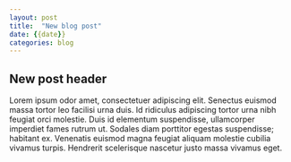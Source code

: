 ```yaml
---
layout: post
title:  "New blog post"
date: {{date}}
categories: blog
---
```


<h2>New post header</h2>

Lorem ipsum odor amet, consectetuer adipiscing elit. Senectus euismod massa tortor leo facilisi urna duis. Id ridiculus adipiscing tortor urna nibh feugiat orci molestie. Duis id elementum suspendisse, ullamcorper imperdiet fames rutrum ut. Sodales diam porttitor egestas suspendisse; habitant ex. Venenatis euismod magna feugiat aliquam molestie cubilia vivamus turpis. Hendrerit scelerisque nascetur justo massa vivamus eget.

